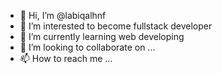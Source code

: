 - 👋 Hi, I’m @labiqalhnf
- 👀 I’m interested to become fullstack developer
- 🌱 I’m currently learning web developing
- 💞️ I’m looking to collaborate on ...
- 📫 How to reach me ...

<!---
labiqalhnf/labiqalhnf is a ✨ special ✨ repository because its `README.md` (this file) appears on your GitHub profile.
You can click the Preview link to take a look at your changes.
--->
